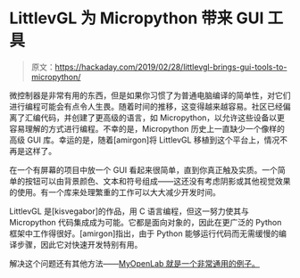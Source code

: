 # LittlevGL 为 Micropython 带来 GUI 工具

> 原文：<https://hackaday.com/2019/02/28/littlevgl-brings-gui-tools-to-micropython/>

微控制器是非常有用的东西，但是如果你习惯了为普通电脑编译的简单性，对它们进行编程可能会有点令人生畏。随着时间的推移，这变得越来越容易。社区已经偏离了汇编代码，并创建了更高级的语言，如 Micropython，以允许这些设备以更容易理解的方式进行编程。不幸的是，Micropython 历史上一直缺少一个像样的高级 GUI 库。幸运的是，随着[amirgon]将 LittlevGL 移植到这个平台上，情况不再是这样了。

在一个有屏幕的项目中放一个 GUI 看起来很简单，直到你真正触及实质。一个简单的按钮可以由背景颜色、文本和符号组成——这还没有考虑阴影或其他视觉效果的使用。有一个库来处理繁重的工作可以大大减少开发时间。

LittlevGL 是[kisvegabor]的作品，用 C 语言编程，但这一努力使其与 Micropython 代码集成成为可能。它都是面向对象的，因此在更广泛的 Python 框架中工作得很好。[amirgon]指出，由于 Python 能够运行代码而无需缓慢的编译步骤，因此它对快速开发特别有用。

解决这个问题还有其他方法——[MyOpenLab 就是一个非常通用的例子。](https://hackaday.com/2018/09/21/myopenlab-talks-to-arduino-pi-and-more/)